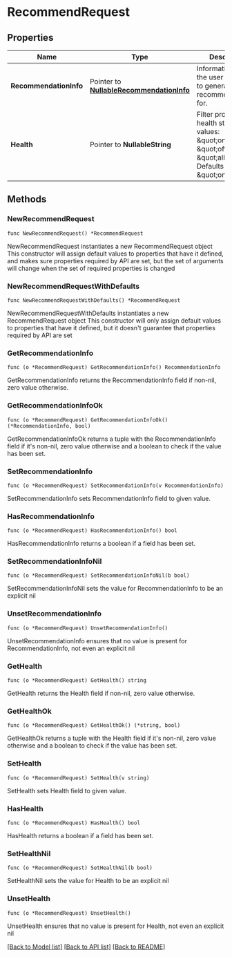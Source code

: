 # RecommendRequest

## Properties

Name | Type | Description | Notes
------------ | ------------- | ------------- | -------------
**RecommendationInfo** | Pointer to [**NullableRecommendationInfo**](RecommendationInfo.md) | Information about the user you wish to generate a recommendation for. | [optional] 
**Health** | Pointer to **NullableString** | Filter providers by health status. Valid values: \&quot;online\&quot;, \&quot;offline\&quot;, \&quot;all\&quot;. Defaults to \&quot;online\&quot;. | [optional] 

## Methods

### NewRecommendRequest

`func NewRecommendRequest() *RecommendRequest`

NewRecommendRequest instantiates a new RecommendRequest object
This constructor will assign default values to properties that have it defined,
and makes sure properties required by API are set, but the set of arguments
will change when the set of required properties is changed

### NewRecommendRequestWithDefaults

`func NewRecommendRequestWithDefaults() *RecommendRequest`

NewRecommendRequestWithDefaults instantiates a new RecommendRequest object
This constructor will only assign default values to properties that have it defined,
but it doesn't guarantee that properties required by API are set

### GetRecommendationInfo

`func (o *RecommendRequest) GetRecommendationInfo() RecommendationInfo`

GetRecommendationInfo returns the RecommendationInfo field if non-nil, zero value otherwise.

### GetRecommendationInfoOk

`func (o *RecommendRequest) GetRecommendationInfoOk() (*RecommendationInfo, bool)`

GetRecommendationInfoOk returns a tuple with the RecommendationInfo field if it's non-nil, zero value otherwise
and a boolean to check if the value has been set.

### SetRecommendationInfo

`func (o *RecommendRequest) SetRecommendationInfo(v RecommendationInfo)`

SetRecommendationInfo sets RecommendationInfo field to given value.

### HasRecommendationInfo

`func (o *RecommendRequest) HasRecommendationInfo() bool`

HasRecommendationInfo returns a boolean if a field has been set.

### SetRecommendationInfoNil

`func (o *RecommendRequest) SetRecommendationInfoNil(b bool)`

 SetRecommendationInfoNil sets the value for RecommendationInfo to be an explicit nil

### UnsetRecommendationInfo
`func (o *RecommendRequest) UnsetRecommendationInfo()`

UnsetRecommendationInfo ensures that no value is present for RecommendationInfo, not even an explicit nil
### GetHealth

`func (o *RecommendRequest) GetHealth() string`

GetHealth returns the Health field if non-nil, zero value otherwise.

### GetHealthOk

`func (o *RecommendRequest) GetHealthOk() (*string, bool)`

GetHealthOk returns a tuple with the Health field if it's non-nil, zero value otherwise
and a boolean to check if the value has been set.

### SetHealth

`func (o *RecommendRequest) SetHealth(v string)`

SetHealth sets Health field to given value.

### HasHealth

`func (o *RecommendRequest) HasHealth() bool`

HasHealth returns a boolean if a field has been set.

### SetHealthNil

`func (o *RecommendRequest) SetHealthNil(b bool)`

 SetHealthNil sets the value for Health to be an explicit nil

### UnsetHealth
`func (o *RecommendRequest) UnsetHealth()`

UnsetHealth ensures that no value is present for Health, not even an explicit nil

[[Back to Model list]](../README.md#documentation-for-models) [[Back to API list]](../README.md#documentation-for-api-endpoints) [[Back to README]](../README.md)


